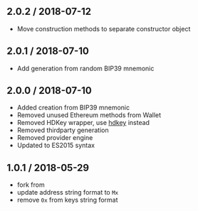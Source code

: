 2.0.2 / 2018-07-12
------------------

- Move construction methods to separate constructor object

2.0.1 / 2018-07-10
------------------

- Add generation from random BIP39 mnemonic

2.0.0 / 2018-07-10
------------------

- Added creation from BIP39 mnemonic
- Removed unused Ethereum methods from Wallet
- Removed HDKey wrapper, use [hdkey](https://github.com/cryptocoinjs/hdkey) instead
- Removed thirdparty generation
- Removed provider engine
- Updated to ES2015 syntax

1.0.1 / 2018-05-29
------------------

- fork from
- update address string format to `Mx`
- remove `0x` from keys string format
